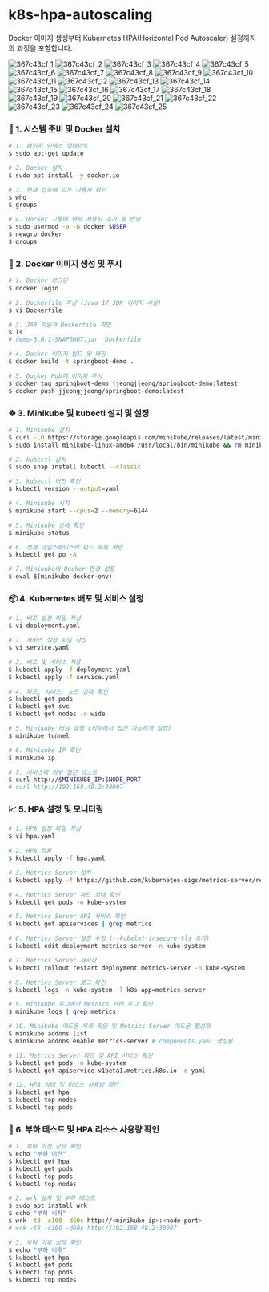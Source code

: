 # k8s-hpa-autoscaling
Docker 이미지 생성부터 Kubernetes HPA(Horizontal Pod Autoscaler) 설정까지의 과정을 포함합니다.

![367c43cf_1](https://github.com/user-attachments/assets/6facf26b-4794-47eb-9a6a-6e110785d972)
![367c43cf_2](https://github.com/user-attachments/assets/be349f0b-5b9a-4cfc-b8a4-47da04ee8e04)
![367c43cf_3](https://github.com/user-attachments/assets/be9ca95b-8487-42c2-bbef-c3fed06890e7)
![367c43cf_4](https://github.com/user-attachments/assets/dd5e0371-11ad-4cfb-a002-0f33cdb27761)
![367c43cf_5](https://github.com/user-attachments/assets/93330cd6-40a5-4c9a-a641-6afd34d3cb11)
![367c43cf_6](https://github.com/user-attachments/assets/e77766a1-6989-417b-969f-1f63cc340925)
![367c43cf_7](https://github.com/user-attachments/assets/b9ff06c0-d709-4861-a032-634ebe62dcef)
![367c43cf_8](https://github.com/user-attachments/assets/080d23f8-6283-45f1-97e2-753a63a8c503)
![367c43cf_9](https://github.com/user-attachments/assets/fc87c905-667b-4516-8c66-36efb3ba0581)
![367c43cf_10](https://github.com/user-attachments/assets/daaa7be1-3327-4d70-ab52-b3c416dcb801)
![367c43cf_11](https://github.com/user-attachments/assets/abe26066-9def-4706-a56e-0fb0914dec85)
![367c43cf_12](https://github.com/user-attachments/assets/0e438561-dc1f-4e51-9900-0eb9b0849239)
![367c43cf_13](https://github.com/user-attachments/assets/dffbea5a-d40a-421a-8fb7-d9de5954fd77)
![367c43cf_14](https://github.com/user-attachments/assets/586883d0-a9f8-4310-a4bd-4b88c1b530ba)
![367c43cf_15](https://github.com/user-attachments/assets/68c7d7df-0dae-4e78-b74e-f334de75fe5e)
![367c43cf_16](https://github.com/user-attachments/assets/c74f5e11-402d-4756-9da8-861a91e1550d)
![367c43cf_17](https://github.com/user-attachments/assets/6a55d22c-df3f-4440-94ae-46d17e59b869)
![367c43cf_18](https://github.com/user-attachments/assets/847e914e-c3ef-476c-ae5d-ae28c4bcd2e4)
![367c43cf_19](https://github.com/user-attachments/assets/c01b3a24-6d35-4d5f-aacb-54d0ce9b0f47)
![367c43cf_20](https://github.com/user-attachments/assets/7a6d30f3-b17f-496a-b59b-88c7cc49b22a)
![367c43cf_21](https://github.com/user-attachments/assets/813faabc-08e1-4514-a643-7be24261018f)
![367c43cf_22](https://github.com/user-attachments/assets/b055976a-d5b2-4b41-b18d-ad0903cb77ca)
![367c43cf_23](https://github.com/user-attachments/assets/37e284ea-caa6-47df-895a-18d72ff98ad3)
![367c43cf_24](https://github.com/user-attachments/assets/b266429a-70d5-4f8c-a3f7-71b0d3d521a0)
![367c43cf_25](https://github.com/user-attachments/assets/f03f1752-8cf7-45a7-bcb0-608488ba0f65)

### 🚀 1. 시스템 준비 및 Docker 설치
```bash
# 1. 패키지 인덱스 업데이트
$ sudo apt-get update

# 2. Docker 설치
$ sudo apt install -y docker.io

# 3. 현재 접속해 있는 사용자 확인
$ who
$ groups

# 4. Docker 그룹에 현재 사용자 추가 후 반영
$ sudo usermod -a -G docker $USER
$ newgrp docker
$ groups
```

### 🐳 2. Docker 이미지 생성 및 푸시
```bash
# 1. Docker 로그인
$ docker login

# 2. Dockerfile 작성 (Java 17 JDK 이미지 사용)
$ vi Dockerfile

# 3. JAR 파일과 Dockerfile 확인
$ ls
# demo-0.0.1-SNAPSHOT.jar  Dockerfile

# 4. Docker 이미지 빌드 및 태깅
$ docker build -t springboot-demo .

# 5. Docker Hub에 이미지 푸시
$ docker tag springboot-demo jjeongjjeong/springboot-demo:latest
$ docker push jjeongjjeong/springboot-demo:latest
```

### ☸️ 3. Minikube 및 kubectl 설치 및 설정
```bash
# 1. Minikube 설치
$ curl -LO https://storage.googleapis.com/minikube/releases/latest/minikube-linux-amd64
$ sudo install minikube-linux-amd64 /usr/local/bin/minikube && rm minikube-linux-amd64

# 2. kubectl 설치
$ sudo snap install kubectl --classic

# 3. kubectl 버전 확인
$ kubectl version --output=yaml

# 4. Minikube 시작
$ minikube start --cpus=2 --memory=6144

# 5. Minikube 상태 확인
$ minikube status

# 6. 전체 네임스페이스의 파드 목록 확인
$ kubectl get po -A

# 7. Minikube의 Docker 환경 설정
$ eval $(minikube docker-env)
```

### 📦 4. Kubernetes 배포 및 서비스 설정
```bash
# 1. 배포 설정 파일 작성
$ vi deployment.yaml

# 2. 서비스 설정 파일 작성
$ vi service.yaml

# 3. 배포 및 서비스 적용
$ kubectl apply -f deployment.yaml
$ kubectl apply -f service.yaml

# 4. 파드, 서비스, 노드 상태 확인
$ kubectl get pods
$ kubectl get svc
$ kubectl get nodes -o wide

# 5. Minikube 터널 실행 (외부에서 접근 가능하게 설정)
$ minikube tunnel

# 6. Minikube IP 확인
$ minikube ip

# 7. 서비스에 외부 접근 테스트
$ curl http://$MINIKUBE_IP:$NODE_PORT
# curl http://192.168.49.2:30007
```

### 📈 5. HPA 설정 및 모니터링
```bash
# 1. HPA 설정 파일 작성
$ vi hpa.yaml

# 2. HPA 적용
$ kubectl apply -f hpa.yaml

# 3. Metrics Server 설치
$ kubectl apply -f https://github.com/kubernetes-sigs/metrics-server/releases/latest/download/components.yaml

# 4. Metrics Server 파드 상태 확인
$ kubectl get pods -n kube-system

# 5. Metrics Server API 서비스 확인
$ kubectl get apiservices | grep metrics

# 6. Metrics Server 설정 수정 (--kubelet-insecure-tls 추가)
$ kubectl edit deployment metrics-server -n kube-system

# 7. Metrics Server 재시작
$ kubectl rollout restart deployment metrics-server -n kube-system

# 8. Metrics Server 로그 확인
$ kubectl logs -n kube-system -l k8s-app=metrics-server

# 9. Minikube 로그에서 Metrics 관련 로그 확인
$ minikube logs | grep metrics

# 10. Minikube 애드온 목록 확인 및 Metrics Server 애드온 활성화
$ minikube addons list
$ minikube addons enable metrics-server # components.yaml 생성됨

# 11. Metrics Server 파드 및 API 서비스 확인
$ kubectl get pods -n kube-system
$ kubectl get apiservice v1beta1.metrics.k8s.io -o yaml

# 12. HPA 상태 및 리소스 사용량 확인
$ kubectl get hpa
$ kubectl top nodes
$ kubectl top pods
```

### 🔧 6. 부하 테스트 및 HPA 리소스 사용량 확인
```bash
# 1. 부하 이전 상태 확인
$ echo "부하 이전"
$ kubectl get hpa
$ kubectl get pods
$ kubectl top pods
$ kubectl top nodes

# 2. wrk 설치 및 부하 테스트
$ sudo apt install wrk
$ echo "부하 시작"
$ wrk -t8 -c100 -d60s http://<minikube-ip>:<node-port>
# wrk -t8 -c100 -d60s http://192.168.49.2:30007

# 3. 부하 이후 상태 확인
$ echo "부하 이후"
$ kubectl get hpa
$ kubectl get pods
$ kubectl top pods
$ kubectl top nodes
```
